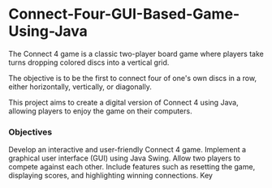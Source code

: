 # Connect-Four-GUI-Based-Game-Using-Java

The Connect 4 game is a classic two-player board game where players take turns dropping colored discs into a vertical grid.

The objective is to be the first to connect four of one's own discs in a row, either horizontally, vertically, or diagonally. 

This project aims to create a digital version of Connect 4 using Java, allowing players to enjoy the game on their computers.

<h3><b></b>Objectives</h3></b>

Develop an interactive and user-friendly Connect 4 game.
Implement a graphical user interface (GUI) using Java Swing.
Allow two players to compete against each other.
Include features such as resetting the game, displaying scores, and highlighting winning connections.
Key 
